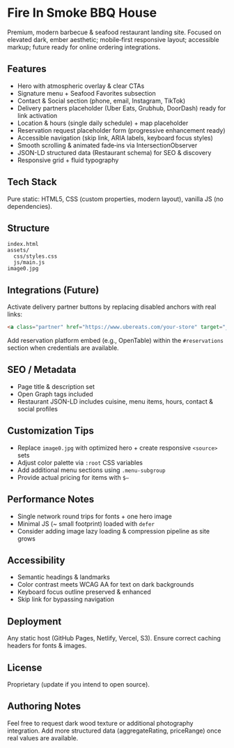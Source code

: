 # Fire In Smoke BBQ House

Premium, modern barbecue & seafood restaurant landing site. Focused on elevated dark, ember aesthetic; mobile‑first responsive layout; accessible markup; future ready for online ordering integrations.

## Features
- Hero with atmospheric overlay & clear CTAs
- Signature menu + Seafood Favorites subsection
- Contact & Social section (phone, email, Instagram, TikTok)
- Delivery partners placeholder (Uber Eats, Grubhub, DoorDash) ready for link activation
- Location & hours (single daily schedule) + map placeholder
- Reservation request placeholder form (progressive enhancement ready)
- Accessible navigation (skip link, ARIA labels, keyboard focus styles)
- Smooth scrolling & animated fade‑ins via IntersectionObserver
- JSON-LD structured data (Restaurant schema) for SEO & discovery
- Responsive grid + fluid typography

## Tech Stack
Pure static: HTML5, CSS (custom properties, modern layout), vanilla JS (no dependencies).

## Structure
```
index.html
assets/
  css/styles.css
  js/main.js
image0.jpg
```

## Integrations (Future)
Activate delivery partner buttons by replacing disabled anchors with real links:
```html
<a class="partner" href="https://www.ubereats.com/your-store" target="_blank" rel="noopener">Uber Eats</a>
```
Add reservation platform embed (e.g., OpenTable) within the `#reservations` section when credentials are available.

## SEO / Metadata
- Page title & description set
- Open Graph tags included
- Restaurant JSON-LD includes cuisine, menu items, hours, contact & social profiles

## Customization Tips
- Replace `image0.jpg` with optimized hero + create responsive `<source>` sets
- Adjust color palette via `:root` CSS variables
- Add additional menu sections using `.menu-subgroup`
- Provide actual pricing for items with `$—`

## Performance Notes
- Single network round trips for fonts + one hero image
- Minimal JS (~ small footprint) loaded with `defer`
- Consider adding image lazy loading & compression pipeline as site grows

## Accessibility
- Semantic headings & landmarks
- Color contrast meets WCAG AA for text on dark backgrounds
- Keyboard focus outline preserved & enhanced
- Skip link for bypassing navigation

## Deployment
Any static host (GitHub Pages, Netlify, Vercel, S3). Ensure correct caching headers for fonts & images.

## License
Proprietary (update if you intend to open source).

## Authoring Notes
Feel free to request dark wood texture or additional photography integration. Add more structured data (aggregateRating, priceRange) once real values are available.
